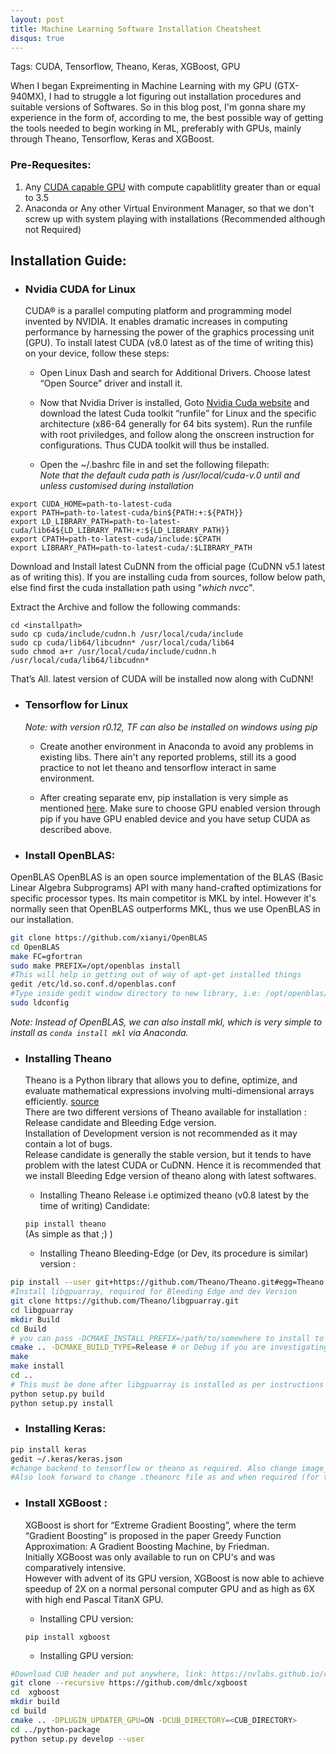 ```yaml
---
layout: post
title: Machine Learning Software Installation Cheatsheet
disqus: true
---
```

<p>
Tags: CUDA, Tensorflow, Theano, Keras, XGBoost, GPU
</p>
When I began Expreimenting in Machine Learning with my GPU (GTX-940MX), I had to struggle a lot figuring out installation procedures and suitable versions of Softwares. So in this blog post, I'm gonna share my experience in the form of, according to me, the best possible way of getting the tools needed to begin working in ML, preferably with GPUs, mainly through Theano, Tensorflow, Keras and XGBoost.


### Pre-Requesites:  
1. Any [CUDA capable GPU](http://docs.nvidia.com/cuda/cuda-installation-guide-linux/index.html#verify-you-have-cuda-enabled-system) with  compute capablitlity greater than or equal to 3.5
2. Anaconda or Any other Virtual Environment Manager, so that we don't screw up with system playing with installations (Recommended although not Required)


## Installation Guide:  

* ### Nvidia CUDA for Linux

    CUDA® is a parallel computing platform and programming model invented by NVIDIA. It enables dramatic increases in computing performance by harnessing the power of the graphics processing unit (GPU). To install latest CUDA (v8.0 latest as of the time of writing this) on your device, follow these steps:

    * Open Linux Dash and search for Additional Drivers. Choose latest “Open Source” driver and install it.

    * Now that Nvidia Driver is installed, Goto [Nvidia Cuda website](https://developer.nvidia.com/cuda-downloads) and download the latest Cuda toolkit “runfile” for Linux and the specific architecture (x86-64 generally for 64 bits system). Run the runfile with root priviledges, and follow along the onscreen instruction for configurations. Thus CUDA toolkit will thus be installed.

    * Open the ~/.bashrc file in and set the following filepath:  
    _Note that the default cuda path is /usr/local/cuda-v.0 until and unless customised during installation_

```shell
export CUDA_HOME=path-to-latest-cuda  
export PATH=path-to-latest-cuda/bin${PATH:+:${PATH}}  
export LD_LIBRARY_PATH=path-to-latest-cuda/lib64${LD_LIBRARY_PATH:+:${LD_LIBRARY_PATH}}  
export CPATH=path-to-latest-cuda/include:$CPATH  
export LIBRARY_PATH=path-to-latest-cuda/:$LIBRARY_PATH  
```

Download and Install latest CuDNN from the official page (CuDNN v5.1 latest as of writing this). If you are installing cuda from sources, follow below path, else find first the cuda installation path using "_which nvcc_".  

Extract the Archive and follow the following commands:

```shell
cd <installpath>
sudo cp cuda/include/cudnn.h /usr/local/cuda/include
sudo cp cuda/lib64/libcudnn* /usr/local/cuda/lib64
sudo chmod a+r /usr/local/cuda/include/cudnn.h /usr/local/cuda/lib64/libcudnn*
```

That’s All. latest version of CUDA will be installed now along with CuDNN!

* ### Tensorflow for Linux

  *Note: with version r0.12, TF can also be installed on windows using pip*

  * Create another environment in Anaconda to avoid any problems in existing libs. There ain't any reported problems, still its a good practice to not let theano and tensorflow interact in same environment.
  
  * After creating separate env, pip installation is very simple as mentioned [here](https://www.tensorflow.org/get_started/os_setup#pip_installation). Make sure to choose GPU enabled version through pip if you have GPU enabled device and you have setup CUDA as described above.

* ### Install OpenBLAS:

OpenBLAS OpenBLAS is an open source implementation of the BLAS (Basic Linear Algebra Subprograms) API with many hand-crafted optimizations for specific processor types. Its main competitor is MKL by intel. However it's normally seen that OpenBLAS outperforms MKL, thus we use OpenBLAS in our installation.

```bash
git clone https://github.com/xianyi/OpenBLAS
cd OpenBLAS
make FC=gfortran
sudo make PREFIX=/opt/openblas install
#This will help in getting out of way of apt-get installed things
gedit /etc/ld.so.conf.d/openblas.conf
#Type inside gedit window directory to new library, i.e: /opt/openblas/lib and exit
sudo ldconfig
```
_Note: Instead of OpenBLAS, we can also install mkl, which is very simple to install as `conda install mkl` via Anaconda._

* ### Installing Theano

	Theano is a Python library that allows you to define, optimize, and evaluate mathematical expressions involving multi-dimensional arrays efficiently. [source](http://deeplearning.net/software/theano/)  
	There are two different versions of Theano available for installation : Release candidate and Bleeding Edge version.  
	Installation of Development version is not recommended as it may contain a lot of bugs.  
	Release candidate is generally the stable version, but it tends to have problem with the latest CUDA or CuDNN. Hence it is recommended that we install Bleeding Edge version of theano along with latest softwares.

	* Installing Theano Release i.e optimized theano (v0.8 latest by the time of writing) Candidate:  
		
	
	```pip install theano```  
	(As simple as that ;) )  

	* Installing Theano Bleeding-Edge (or Dev, its procedure is similar) version  :

```bash
pip install --user git+https://github.com/Theano/Theano.git#egg=Theano
#Install libgpuarray, required for Bleeding Edge and dev Version 
git clone https://github.com/Theano/libgpuarray.git
cd libgpuarray
mkdir Build
cd Build
# you can pass -DCMAKE_INSTALL_PREFIX=/path/to/somewhere to install to an alternate location
cmake .. -DCMAKE_BUILD_TYPE=Release # or Debug if you are investigating a crash
make
make install
cd ..
# This must be done after libgpuarray is installed as per instructions above.
python setup.py build
python setup.py install
```
* ### Installing Keras:

```bash
pip install keras
gedit ~/.keras/keras.json 
#change backend to tensorflow or theano as required. Also change image_dim_flag accordingly and save 
#Also look forward to change .theanorc file as and when required (for theano cofig mainly)
```
* ### Install XGBoost :

	XGBoost is short for “Extreme Gradient Boosting”, where the term “Gradient Boosting” is proposed in the paper Greedy Function Approximation: A Gradient Boosting Machine, by Friedman.  
	Initially XGBoost was only available to run on CPU's and was comparatively intensive.  
	However with advent of its GPU version, XGBoost is now able to achieve speedup of 2X on a normal personal computer GPU and as high as 6X with high end Pascal TitanX GPU.

	* Installing CPU version:  
	
	```
	pip install xgboost
	```

	* Installing GPU version:  

```bash  
#Download CUB header and put anywhere, link: https://nvlabs.github.io/cub/
git clone --recursive https://github.com/dmlc/xgboost
cd  xgboost
mkdir build
cd build
cmake .. -DPLUGIN_UPDATER_GPU=ON -DCUB_DIRECTORY=<CUB_DIRECTORY>
cd ../python-package
python setup.py develop --user
```

